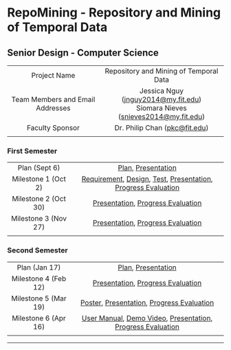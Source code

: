 # RepoMining - Repository and Mining of Temporal Data
## Senior Design - Computer Science

|  |  |
| :---: | :---: |
| Project Name | Repository and Mining of Temporal Data |
| Team Members and Email Addresses | Jessica Nguy     (jnguy2014@my.fit.edu) <br/> Siomara Nieves     (snieves2014@my.fit.edu) |
| Faculty Sponsor | Dr. Philip Chan     (pkc@fit.edu) |
|  |  |



### First Semester 

|  |  |
| :---: | :---: |
| Plan (Sept 6) | [Plan](https://jlnguy.github.io/RepoMining/seniorDesignDocs/Project%20Plan.pdf), [Presentation](https://jlnguy.github.io/RepoMining/seniorDesignDocs/Project%20Plan%20Presentation.pdf) | 
| Milestone 1 (Oct 2) | [Requirement](https://jlnguy.github.io/RepoMining/seniorDesignDocs/Requirement%20Document.pdf), [Design](https://jlnguy.github.io/RepoMining/seniorDesignDocs/Design%20Document.pdf), [Test](https://jlnguy.github.io/RepoMining/seniorDesignDocs/Test%20Plan.pdf), [Presentation](https://jlnguy.github.io/RepoMining/seniorDesignDocs/Milestone%201%20Presentation.pdf), [Progress Evaluation](https://jlnguy.github.io/RepoMining/seniorDesignDocs/Milestone%20Evaluation%201.pdf) |
| Milestone 2 (Oct 30) | [Presentation](https://jlnguy.github.io/RepoMining/seniorDesignDocs/Milestone%202%20Presentation.pdf), [Progress Evaluation](https://jlnguy.github.io/RepoMining/seniorDesignDocs/Milestone%202%20Evaluation.pdf) |
| Milestone 3 (Nov 27) | [Presentation](https://jlnguy.github.io/RepoMining/seniorDesignDocs/Milestone%203%20Presentation.pdf), [Progress Evaluation](https://jlnguy.github.io/RepoMining/seniorDesignDocs/Milestone%203%20Evaluation.pdf) |
|  |  |


### Second Semester

|  |  |
| :---: | :---: |
| Plan (Jan 17) | [Plan](https://jlnguy.github.io/RepoMining/seniorDesignDocs/Sem2%20Proj%20Plan.pdf), [Presentation](https://jlnguy.github.io/RepoMining/seniorDesignDocs/Sem2%20Proj%20Plan%20Presentation.pdf) |
| Milestone 4 (Feb 12) | [Presentation](https://jlnguy.github.io/RepoMining/seniorDesignDocs/Milestone%204%20Presentation.pdf), [Progress Evaluation](https://jlnguy.github.io/RepoMining/seniorDesignDocs/Milestone%204.pdf) |
| Milestone 5 (Mar 19) | [Poster](https://jlnguy.github.io/RepoMining/seniorDesignDocs/Showcase2018_POSTER_CSS_RepoMining.pdf), [Presentation](https://jlnguy.github.io/RepoMining/seniorDesignDocs/Milestone%205%20Presentation.pdf), [Progress Evaluation](https://jlnguy.github.io/RepoMining/seniorDesignDocs/Milestone%205.pdf) |
| Milestone 6 (Apr 16) | [User Manual](https://jlnguy.github.io/RepoMining/seniorDesignDocs/User%20Manual.pdf), [Demo Video](https://youtu.be/SrmeL2AXkts), [Presentation](https://jlnguy.github.io/RepoMining/seniorDesignDocs/Milestone%206%20Presentation.pdf), [Progress Evaluation](https://jlnguy.github.io/RepoMining/seniorDesignDocs/Milestone%206.pdf) |
|  |  |

 

*** 
